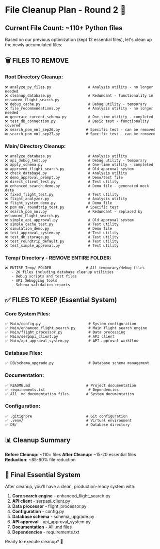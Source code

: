# File Cleanup Plan - Round 2 📂

## Current File Count: ~110+ Python files

Based on our previous optimization (kept 12 essential files), let's clean up the newly accumulated files:

## 🗑️ **FILES TO REMOVE**

### **Root Directory Cleanup:**
```
❌ analyze_py_files.py                 # Analysis utility - no longer needed
❌ cleanup_database.py                 # Redundant - functionality in enhanced_flight_search.py
❌ debug_cache.py                      # Debug utility - temporary
❌ file_recommendations.py             # Analysis utility - no longer needed  
❌ generate_current_schema.py          # One-time utility - completed
❌ test_db_connection.py               # Basic test - functionality covered
❌ search_pom_mnl_sep26.py            # Specific test - can be removed
❌ search_pom_mnl_sep27.py            # Specific test - can be removed
```

### **Main/ Directory Cleanup:**
```
❌ analyze_database.py                 # Analysis utility
❌ api_debug_test.py                   # Debug utility - temporary
❌ apply_schema.py                     # One-time utility - completed
❌ approved_flight_search.py           # Old approval system
❌ check_database.py                   # Analysis utility
❌ demo_approval_prompt.py             # Demo/test file
❌ direct_client_test.py               # Test utility
❌ enhanced_search_demo.py             # Demo file - generated mock data
❌ fixed_flight_test.py                # Test utility
❌ flight_analyzer.py                  # Analysis utility
❌ flight_system_demo.py               # Demo file
❌ pom_mnl_roundtrip_test.py          # Specific test
❌ search_pom_mnl.py                   # Redundant - replaced by enhanced_flight_search.py
❌ simple_api_approval.py              # Old approval system
❌ simple_cache_test.py                # Test utility
❌ simulation_demo.py                  # Demo file
❌ test_approval_system.py             # Test utility
❌ test_db_storage.py                  # Test utility
❌ test_roundtrip_default.py           # Test utility
❌ test_simple_approval.py             # Test utility
```

### **Temp/ Directory - REMOVE ENTIRE FOLDER:**
```
❌ ENTIRE Temp/ FOLDER                # All temporary/debug files
   - 26 files including database cleanup utilities
   - Debug scripts and test files
   - API debugging tools
   - Schema validation reports
```

## ✅ **FILES TO KEEP (Essential System)**

### **Core System Files:**
```
✅ Main/config.py                      # System configuration
✅ Main/enhanced_flight_search.py      # Main flight search engine
✅ Main/flight_processor.py            # Data processing
✅ Main/serpapi_client.py              # API client
✅ Main/api_approval_system.py         # API approval workflow
```

### **Database Files:**
```
✅ DB/schema_upgrade.py                # Database schema management
```

### **Documentation:**
```
✅ README.md                          # Project documentation
✅ requirements.txt                    # Dependencies
✅ All .md documentation files        # System documentation
```

### **Configuration:**
```
✅ .gitignore                         # Git configuration
✅ .venv/                             # Virtual environment
✅ DB/                                # Database directory
```

## 📊 **Cleanup Summary**

**Before Cleanup:** ~110+ files
**After Cleanup:** ~15-20 essential files
**Reduction:** ~85-90% file reduction

## 🎯 **Final Essential System**

After cleanup, you'll have a clean, production-ready system with:
1. **Core search engine** - enhanced_flight_search.py
2. **API client** - serpapi_client.py  
3. **Data processor** - flight_processor.py
4. **Configuration** - config.py
5. **Database schema** - schema_upgrade.py
6. **API approval** - api_approval_system.py
7. **Documentation** - All .md files
8. **Dependencies** - requirements.txt

Ready to execute cleanup? 🚀
